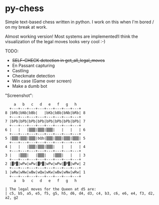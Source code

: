 # py-chess
Simple text-based chess written in python. I work on this when I'm bored / on my break at work.

Almost working version! Most systems are implemented!I think the visualization of the legal moves looks very cool :-)

TODO:
- ~~SELF-CHECK detection in get_all_legal_moves~~
- En Passant capturing
- Castling
- Checkmate detection
- Win case (Game over screen)
- Make a dumb bot

"Screenshot":
```
    a   b   c   d   e   f   g   h  
  +---+---+---+---+---+---+---+---+
8 |bRb|bNb|bBb|   |bKb|bBb|bNb|bRb| 8
  +---+---+---+---+---+---+---+---+
7 |bPb|bPb|bPb|bPb|bPb|bPb|bPb|bPb| 7
  +---+---+---+---+---+---+---+---+
6 |   |   |▒▒▒|▒▒▒|▒▒▒|   |   |   | 6
  +---+---+---+---+---+---+---+---+
5 |▒▒▒|▒▒▒|▒▒▒|bQb|▒▒▒|▒▒▒|▒▒▒|▒▒▒| 5
  +---+---+---+---+---+---+---+---+
4 |   |   |▒▒▒|▒▒▒|▒▒▒|   |   |   | 4
  +---+---+---+---+---+---+---+---+
3 |   |▒▒▒|   |▒▒▒|   |▒▒▒|   |   | 3
  +---+---+---+---+---+---+---+---+
2 |▓P▓|wPw|wPw|▓P▓|wPw|wPw|▓P▓|wPw| 2
  +---+---+---+---+---+---+---+---+
1 |wRw|wNw|wBw|wQw|wKw|wBw|wNw|wRw| 1
  +---+---+---+---+---+---+---+---+
    a   b   c   d   e   f   g   h  

| The legal moves for the Queen at d5 are: 
| c5, b5, a5, e5, f5, g5, h5, d6, d4, d3, c4, b3, c6, e6, e4, f3, d2, a2, g2
```
